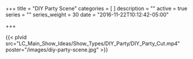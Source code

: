 +++
title = "DIY Party Scene"
categories = [
]
description = ""
active = true
series = ""
series_weight = 30
date = "2016-11-22T10:12:42-05:00"

+++

{{< plvid src="LC_Main_Show_Ideas/Show_Types/DIY_Party/DIY_Party_Cut.mp4" poster="/images/diy-party-scene.jpg" >}}
